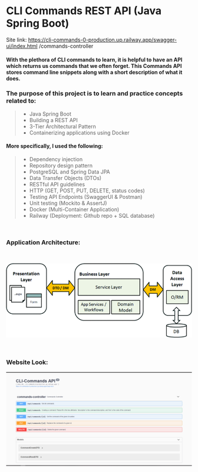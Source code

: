 # CLI Commands REST API (Java Spring Boot)
Site link: https://cli-commands-0-production.up.railway.app/swagger-ui/index.html /commands-controller

#### With the plethora of CLI commands to learn, it is helpful to have an API which returns us commands that we often forget. This Commands API stores command line snippets along with a short description of what it does.
### The purpose of this project is to learn and practice concepts related to:
> - Java Spring Boot
> - Building a REST API
> - 3-Tier Architectural Pattern
> - Containerizing applications using Docker

#### More specifically, I used the following:
> - Dependency injection
> - Repository design pattern
> - PostgreSQL and Spring Data JPA
> - Data Transfer Objects (DTOs)
> - RESTful API guidelines
> - HTTP (GET, POST, PUT, DELETE, status codes)
> - Testing API Endpoints (SwaggerUI & Postman)
> - Unit testing (Mockito & AssertJ)
> - Docker (Multi-Container Application)
> - Railway (Deployment: Github repo + SQL database)

<br/>

### Application Architecture:

<br/>

<p align="center">
<img src="src/main/resources/imagesForGithub/architecture2.gif" width="600">
</p>

<br/>

### Website Look:

![image](src/main/resources/imagesForGithub/screenshot.PNG)




